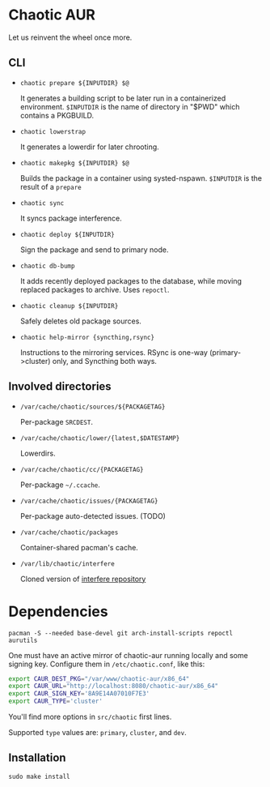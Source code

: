 # Chaotic AUR

Let us reinvent the wheel once more.

## CLI

* `chaotic prepare ${INPUTDIR} $@`

    It generates a building script to be later run in a containerized environment. 
    `$INPUTDIR` is the name of directory in "$PWD" which contains a PKGBUILD.

* `chaotic lowerstrap`

    It generates a lowerdir for later chrooting.

* `chaotic makepkg ${INPUTDIR} $@`

    Builds the package in a container using systed-nspawn.
    `$INPUTDIR` is the result of a `prepare`

* `chaotic sync`

    It syncs package interference.

* `chaotic deploy ${INPUTDIR}`

    Sign the package and send to primary node.

* `chaotic db-bump`

    It adds recently deployed packages to the database, while moving replaced packages to archive.
    Uses `repoctl`.

* `chaotic cleanup ${INPUTDIR}`

    Safely deletes old package sources.

* `chaotic help-mirror {syncthing,rsync}`

    Instructions to the mirroring services.
    RSync is one-way (primary->cluster) only, and Syncthing both ways.

## Involved directories

* `/var/cache/chaotic/sources/${PACKAGETAG}`

    Per-package `SRCDEST`.

* `/var/cache/chaotic/lower/{latest,$DATESTAMP}`

    Lowerdirs.

* `/var/cache/chaotic/cc/{PACKAGETAG}`

    Per-package `~/.ccache`.

* `/var/cache/chaotic/issues/{PACKAGETAG}`

    Per-package auto-detected issues. (TODO)

* `/var/cache/chaotic/packages`

    Container-shared pacman's cache.

* `/var/lib/chaotic/interfere`

    Cloned version of [interfere repository](https://github.com/chaotic-aur/interfere)

# Dependencies

`pacman -S --needed base-devel git arch-install-scripts repoctl aurutils`

One must have an active mirror of chaotic-aur running locally and some signing key. Configure them in `/etc/chaotic.conf`, like this:

```sh
export CAUR_DEST_PKG="/var/www/chaotic-aur/x86_64"
export CAUR_URL="http://localhost:8080/chaotic-aur/x86_64"
export CAUR_SIGN_KEY='8A9E14A07010F7E3'
export CAUR_TYPE='cluster'
```

You'll find more options in `src/chaotic` first lines.

Supported `type` values are: `primary`, `cluster`, and `dev`.

## Installation

`sudo make install`